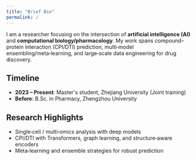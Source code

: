 ```yaml
---
title: "Brief Bio"
permalink: /
---
```


I am a researcher focusing on the intersection of **artificial intelligence (AI)** and **computational biology/pharmacology**. My work spans compound–protein interaction (CPI/DTI) prediction, multi‑model ensembling/meta‑learning, and large‑scale data engineering for drug discovery.

## Timeline
- **2023 – Present**: Master's student, Zhejiang University (Joint training)  
- **Before**: B.Sc. in Pharmacy, Zhengzhou University

## Research Highlights
- Single‑cell / multi‑omics analysis with deep models  
- CPI/DTI with Transformers, graph learning, and structure‑aware encoders  
- Meta‑learning and ensemble strategies for robust prediction

